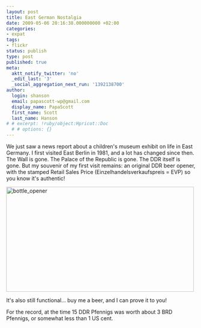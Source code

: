 ```yaml
---
layout: post
title: East German Nostalgia
date: 2009-05-06 20:16:38.000000000 +02:00
categories:
- expat
tags:
- flickr
status: publish
type: post
published: true
meta:
  aktt_notify_twitter: 'no'
  _edit_last: '3'
  _social_aggregation_next_run: '1392138700'
author:
  login: shanson
  email: papascott-wp@gmail.com
  display_name: PapaScott
  first_name: Scott
  last_name: Hanson
# # excerpt: !ruby/object:Hpricot::Doc
  # # options: {}
---
```

<p>We just saw a news report about a children's museum exhibit on life in East Germany. I first visited East Berlin in 1981, and a lot has changed since then. The Wall is gone. The Palace of the Republic is gone. The DDR itself is gone. But my souvenir of my first visit remains: an original DDR beer opener, with the stamped Retail Sales Price (Einzelhandelsverkaufspreis = EVP) so you know it's authentic!</p>
<p><a href="http://www.flickr.com/photos/51035717986@N01/3507455217" title="View 'bottle_opener' on Flickr.com"><img src="http://farm4.static.flickr.com/3302/3507455217_5afa1f186a.jpg" alt="bottle_opener" border="0" width="500" height="279" /></a></p>
<p>It's also still functional... buy me a beer, and I can prove it to you! </p>
<p>For the record, at the time 15 DDR Pfennigs was worth about 3 BRD Pfennigs, or somewhat less than 1 US cent.</p>

